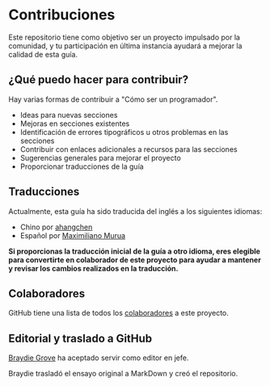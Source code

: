 # Contribuciones
[//]: # (Version:1.0.0)
Este repositorio tiene como objetivo ser un proyecto impulsado por la comunidad, y tu participación en última instancia ayudará a mejorar la calidad de esta guía. 

## ¿Qué puedo hacer para contribuir?

Hay varias formas de contribuir a "Cómo ser un programador".

- Ideas para nuevas secciones
- Mejoras en secciones existentes
- Identificación de errores tipográficos u otros problemas en las secciones
- Contribuir con enlaces adicionales a recursos para las secciones
- Sugerencias generales para mejorar el proyecto
- Proporcionar traducciones de la guía

## Traducciones

Actualmente, esta guía ha sido traducida del inglés a los siguientes idiomas:

- Chino por [ahangchen](https://github.com/ahangchen)
- Español por [Maximiliano Murua](https://gitlab.com/maximiliano.murua)

**Si proporcionas la traducción inicial de la guía a otro idioma, eres elegible para convertirte en colaborador de este proyecto para ayudar a mantener y revisar los cambios realizados en la traducción.**

## Colaboradores

GitHub tiene una lista de todos los [colaboradores](https://github.com/braydie/HowToBeAProgrammer/graphs/contributors) a este proyecto.

## Editorial y traslado a GitHub

[Braydie Grove](https://www.github.com/braydie) ha aceptado servir como editor en jefe. 

Braydie trasladó el ensayo original a MarkDown y creó el repositorio.